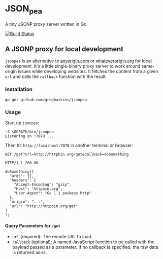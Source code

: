 # JSON<sub>pea</sub>
A tiny JSONP proxy server written in Go

[![Build Status](https://travis-ci.org/greghaskins/jsonpea.svg)](https://travis-ci.org/greghaskins/jsonpea)

## A JSONP proxy for local development

`jsonpea` is an alternative to [anyorigin.com](http://anyorigin.com/) or [whateverorigin.org](http://www.whateverorigin.org/) for local development. It's a little single-binary proxy server to work around same-origin issues while developing websites. It fetches the content from a given `url` and calls the `callback` function with the result.

### Installation

```
go get github.com/greghaskins/jsonpea
```

### Usage

Start up `jsonpea`:

```
~$ $GOPATH/bin/jsonpea
Listening on :7070 ...
```

Then hit `http://localhost:7070` in another terminal or browser:
```
GET /get?url=http://httpbin.org/get&callback=doSomething
```

```
HTTP/1.1 200 OK

doSomething({
  "args": {},
  "headers": {
    "Accept-Encoding": "gzip",
    "Host": "httpbin.org",
    "User-Agent": "Go 1.1 package http"
  },
  "origin": "...",
  "url": "http://httpbin.org/get"
}
);
```

#### Query Parameters for `/get`

- `url` (required): The remote URL to load.
- `callback` (optional): A named JavaScript function to be called with the payload passed as a parameter. If no callback is specified, the raw data is returned as-is.
